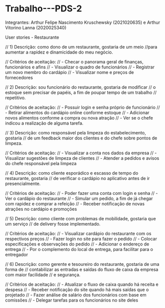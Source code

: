 # Trabalho---PDS-2

Integrantes: Arthur Felipe Nascimento Kruschewsky (2021020635) e 
             Arthur Vitorino Lanna (2020025340)

User stories - Restaurante

// 1) Descrição: como dono de um restaurante, gostaria de um meio 
//para aumentar a rapidez e dinamicidade do meu negócio.

// Critérios de aceitação:
// - Checar o panorama geral de finanças, funcionários e afins
// - Visualizar o quadro de funcionários
// - Registrar um novo membro do cardápio
// - Visualizar nome e preços de fornecedores

// 2) Descrição: sou funcionário do restaurante, gostaria de modificar
// o estoque sem precisar de papéis, a fim de poupar tempo de um trabalho
// repetitivo.

// Critérios de aceitação:
// - Possuir login e senha próprio de funcionário
// - Retirar alimentos do cardápio online conforme estoque
// - Adicionar novos alimentos conforme a compra ou nova atração
// - Ver se o chefe indicou a realização de alguma tarefa.

// 3) Descrição: como responsável pela limpeza do estabelecimento, gostaria
// de um feedback maior dos clientes e do chefe sobre pontos de limpeza.

// Critérios de aceitação:
// - Visualizar a conta nos dados da empresa
// - Visualizar sugestões de limpeza de clientes
// - Atender a pedidos e avisos do chefe responsável pela limpeza

// 4) Descrição: como cliente esporádico e escasso de tempo do restaurante, gostaria 
// de verificar o cardápio no aplicativo antes de ir presencialmente.

// Critérios de aceitação:
// - Poder fazer uma conta com login e senha
// - Ver o cardápio do restaurante
// - Simular um pedido, a fim de já chegar com rapidez e comprar a refeição
// - Receber notificação de novas atrações no cardápio e promoções

// 5) Descrição: como cliente com problemas de mobilidade, gostaria que um serviço
// de delivery fosse implementado.

// Critérios de aceitação:
// - Visualizar cardápio do restaurante com os respectivos preços 
// - Fazer login no site para fazer o pedido
// - Colocar especificações e observações do pedido
// - Adicionar o endereço de entrega
// - Por o complemento do local de entrega, para facilitar para o entregador

// 6) Descrição: como gerente e tesoureiro do restaurante, gostaria de uma forma de 
// contabilizar as entradas e saídas do fluxo de caixa da empresa com maior facilidade
// e segurança.

// Critérios de aceitação:
// - Atualizar o fluxo de caixa quando há receita e despesa
// - Receber notificação do site quando há mais saídas que o projetado
// - Fazer análise de salário dos funcionários com base em comissões
// - Delegar tarefas para os funcionários no site deles
